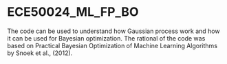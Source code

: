 # ECE50024_ML_FP_BO
The code can be used to understand how Gaussian process work and how it can be used for Bayesian optimization. The rational of the code was based on Practical Bayesian Optimization of Machine Learning Algorithms by Snoek et al., (2012).
